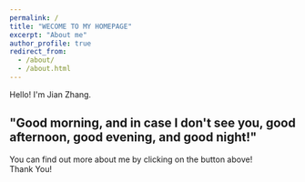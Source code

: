 ```yaml
---
permalink: /
title: "WECOME TO MY HOMEPAGE"
excerpt: "About me"
author_profile: true
redirect_from:
  - /about/
  - /about.html
---
```

Hello! I'm Jian Zhang.      
## "Good morning, and in case I don't see you, good afternoon, good evening, and good night!" ##    
You can find out more about me by clicking on the button above!    
Thank You!
